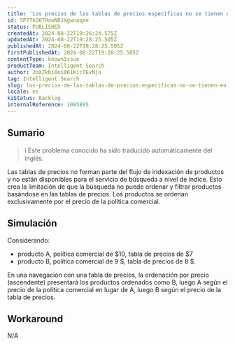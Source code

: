 ```yaml
---
title: 'Los precios de las tablas de precios específicas no se tienen en cuenta al clasificar o filtrar los productos.'
id: 5P7TkO8THxwNBJXgwnaqxe
status: PUBLISHED
createdAt: 2024-08-22T19:26:24.575Z
updatedAt: 2024-08-22T19:28:25.505Z
publishedAt: 2024-08-22T19:28:25.505Z
firstPublishedAt: 2024-08-22T19:28:25.505Z
contentType: knownIssue
productTeam: Intelligent Search
author: 2mXZkbi0oi061KicTExNjo
tag: Intelligent Search
slug: los-precios-de-las-tablas-de-precios-especificas-no-se-tienen-en-cuenta-al-clasificar-o-filtrar-los-productos
locale: es
kiStatus: Backlog
internalReference: 1085895
---
```


## Sumario

>ℹ️ Este problema conocido ha sido traducido automáticamente del inglés.


Las tablas de precios no forman parte del flujo de indexación de productos y no están disponibles para el servicio de búsqueda a nivel de índice. Esto crea la limitación de que la búsqueda no puede ordenar y filtrar productos basándose en las tablas de precios. Los productos se ordenan exclusivamente por el precio de la política comercial.



##

## Simulación


Considerando:

- producto A, política comercial de $10, tabla de precios de $7
- producto B, política comercial de 9 $, tabla de precios de 8 $.

En una navegación con una tabla de precios, la ordenación por precio (ascendente) presentará los productos ordenados como B, luego A según el precio de la política comercial en lugar de A, luego B según el precio de la tabla de precios.


##

## Workaround


N/A





